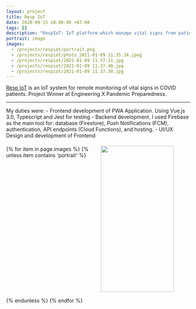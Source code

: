 ```yaml
---
layout: project
title: Resp IoT
date: 2020-09-15 10:00:00 +07:00
tags: []
description: "RespIoT: IoT platform which manage vital signs from patients and brings an easy visualization for doctors"
portrait: image	
images:
  - /projects/respiot/portrait.png
  - /projects/respiot/photo_2021-01-09 11.35.34.jpeg
  - /projects/respiot/2021-01-09 11.37.11.jpg
  - /projects/respiot/2021-01-09 11.37.40.jpg
  - /projects/respiot/2021-01-09 11.37.50.jpg
---
```


[Resp IoT](https://prllel.co) is an IoT system for remote monitoring of vital signs in COVID patients. Project Winner at Engineering X Pandemic Preparedness.

<hr/>
My duties were:
- Frontend development of PWA Application. Using Vue.js 3.0, Typescript and Jest for testing
- Backend development. I used Firebase as the main tool for: database (Firestore), Push Notifications (FCM), authentication, API endpoints (Cloud Functions), and hosting.
- UI/UX Design and development of Frontend 

<div style="height: 20px;"></div>
<style>
.grid-gallery {
    display: grid;
    grid-template-columns: repeat(auto-fit, minmax(200px, 1fr));
    grid-gap: 15px;
}
</style>
<div class="grid-gallery">
{% for item in page.images %}
  {% unless item contains 'portrait' %}
		<img src="{{ item }}" width="200px" height="400px">
	{% endunless %}
{% endfor %}
</div>


